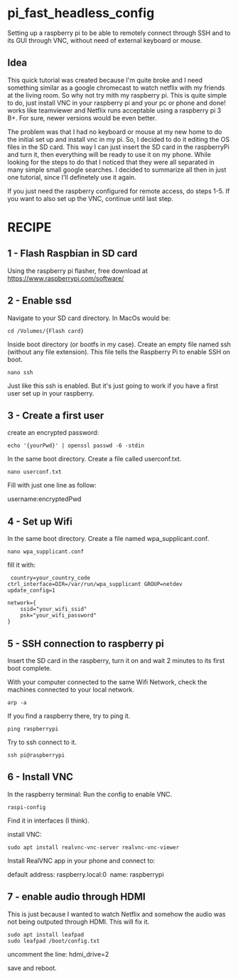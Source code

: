 # pi_fast_headless_config
Setting up a raspberry pi to be able to remotely connect through SSH and to its GUI through VNC, without need of external keyboard or mouse.

## Idea
This quick tutorial was created because I'm quite broke and I need something similar as a google chromecast to watch netflix with my friends at the living room. So why not try mith my raspberry pi. This is quite simple to do, just install VNC in your raspberry pi and your pc or phone and done! works like teamviewer and Netflix runs acceptable using a raspberry pi 3 B+. For sure, newer versions would be even better.

The problem was that I had no keyboard or mouse at my new home to do the initial set up and install vnc in my pi. So, I decided to do it editing the OS files in the SD card. This way I can just insert the SD card in the raspberryPi and turn it, then everything will be ready to use it on my phone. While looking for the steps to do that I noticed that they were all separated in many simple small google searches. 
I decided to summarize all then in just one tutorial, since I'll definetely use it again.

If you just need the raspberry configured for remote access, do steps 1-5.
If you want to also set up the VNC, continue until last step.

# RECIPE

## 1 - Flash Raspbian in SD card
Using the raspberry pi flasher, free download at https://www.raspberrypi.com/software/

## 2 - Enable ssd
Navigate to your SD card directory.
In MacOs would be:

```
cd /Volumes/{Flash card}
```


Inside boot directory (or bootfs in my case).
Create an empty file named ssh (without any file extension). This file tells the Raspberry Pi to enable SSH on boot.

```
nano ssh
```

Just like this ssh is enabled. But it's just going to work if you have a first user set up in your raspberry.



## 3 - Create a first user

create an encrypted password:

```
echo '{yourPwd}' | openssl passwd -6 -stdin
```

In the same boot directory.
Create a file called userconf.txt.

```
nano userconf.txt
```

Fill with just one line as follow: 

username:encryptedPwd



## 4 - Set up Wifi

In the same boot directory.
Create a file named wpa_supplicant.conf.  

```
nano wpa_supplicant.conf
```

fill it with:

```
 country=your_country_code
ctrl_interface=DIR=/var/run/wpa_supplicant GROUP=netdev
update_config=1

network={
    ssid="your_wifi_ssid"
    psk="your_wifi_password"
}
```

## 5 - SSH connection to raspberry pi

Insert the SD card in the raspberry, turn it on and wait 2 minutes to its first boot complete.

With your computer connected to the same Wifi Network, check the machines connected to your local network.

```
arp -a
```

If you find a raspberry there, try to ping it.

```
ping raspberrypi
```

Try to ssh connect to it.

```
ssh pi@raspberrypi
```


## 6 - Install VNC

In the raspberry terminal:
Run the config to enable VNC.

```
raspi-config
```

Find it in interfaces (I think).

install VNC:

```
sudo apt install realvnc-vnc-server realvnc-vnc-viewer
```

Install RealVNC app in your phone and connect to:

default address: raspberry.local:0 
name: raspberrypi

## 7 - enable audio through HDMI   

This is just because I wanted to watch Netflix and somehow the audio was not being outputed through HDMI. This will fix it.

```
sudo apt install leafpad
sudo leafpad /boot/config.txt
```

uncomment the line: 
hdmi_drive=2

save and reboot.
